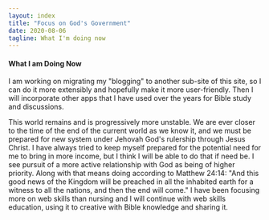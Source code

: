 ```yaml
---
layout: index
title: "Focus on God's Government"
date: 2020-08-06
tagline: What I'm doing now
---
```


#### What I am Doing Now

I am working on migrating my "blogging" to another sub-site of this site, so I can do it more extensibly and hopefully make it more user-friendly. Then I will incorporate other apps that I have used over the years for Bible study and discussions.

This world remains and is progressively more unstable. We are ever closer to the time of the end of the current world as we know it, and we must be prepared for new system under Jehovah God's rulership through Jesus Christ. I have always tried to keep myself prepared for the potential need for me to bring in more income, but I think I will be able to do that if need be. I see pursuit of a more active relationship with God as being of higher priority. Along with that means doing according to Matthew 24:14: "And this good news of the Kingdom will be preached in all the inhabited earth for a witness to all the nations, and then the end will come." I have been focusing more on web skills than nursing and I will continue with web skills education, using it to creative with Bible knowledge and sharing it.

